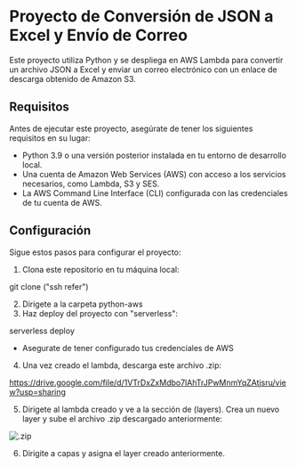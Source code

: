 # Proyecto de Conversión de JSON a Excel y Envío de Correo

Este proyecto utiliza Python y se despliega en AWS Lambda para convertir un archivo JSON a Excel y enviar un correo electrónico con un enlace de descarga obtenido de Amazon S3.

## Requisitos

Antes de ejecutar este proyecto, asegúrate de tener los siguientes requisitos en su lugar:

- Python 3.9 o una versión posterior instalada en tu entorno de desarrollo local.
- Una cuenta de Amazon Web Services (AWS) con acceso a los servicios necesarios, como Lambda, S3 y SES.
- La AWS Command Line Interface (CLI) configurada con las credenciales de tu cuenta de AWS.

## Configuración

Sigue estos pasos para configurar el proyecto:

1. Clona este repositorio en tu máquina local:

git clone ("ssh refer")

2. Dirigete a la carpeta python-aws
3. Haz deploy del proyecto con "serverless":

serverless deploy

* Asegurate de tener configurado tus credenciales de AWS

4. Una vez creado el lambda, descarga este archivo .zip:

https://drive.google.com/file/d/1VTrDxZxMdbo7lAhTrJPwMnmYqZAtjsru/view?usp=sharing

5. Dirigete al lambda creado y ve a la sección de (layers). Crea un nuevo layer y sube el archivo .zip descargado anteriormente:

![.zip](https://github.com/Arquitectura-de-Software-01-2023/jsonToExcel/assets/116527334/67d51268-19ee-400d-bbf2-1c2847878106)

6. Dirigite a capas y asigna el layer creado anteriormente.


